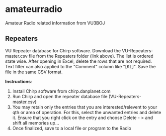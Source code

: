 # amateurradio
Amateur Radio related information from VU3BOJ

## Repeaters
VU Repeater database for Chirp software.
Download the VU-Repeaters-master.csv file from the Repeaters folder (link above). The list is ordered state wise. After opening in Excel, delete the rows that are not required. Text filter can also applied to the "Comment" column like "[KL]". Save the file in the same CSV format.

**Instructions**:
1. Install Chirp software from chirp.danplanet.com
2. Run Chirp and open the repeater database file (VU-Repeaters-master.csv)
3. You may retain only the entries that you are interested/relevent to your qth or area of operation. For this, select the unwanted entries and delete it. Ensure that you right click on the entry and choose Delete - > and shift all memories up...
4. Once finalized, save to a local file or program to the Radio
